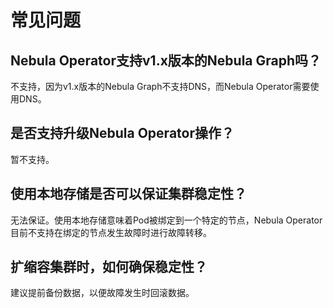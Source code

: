 # 常见问题

## Nebula Operator支持v1.x版本的Nebula Graph吗？

不支持，因为v1.x版本的Nebula Graph不支持DNS，而Nebula Operator需要使用DNS。

## 是否支持升级Nebula Operator操作？

暂不支持。

## 使用本地存储是否可以保证集群稳定性？

无法保证。使用本地存储意味着Pod被绑定到一个特定的节点，Nebula Operator目前不支持在绑定的节点发生故障时进行故障转移。

## 扩缩容集群时，如何确保稳定性？

建议提前备份数据，以便故障发生时回滚数据。
